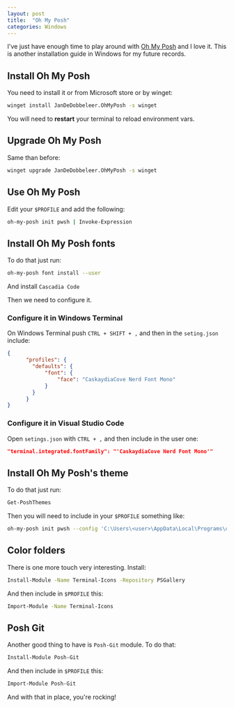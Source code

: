 ```yaml
---
layout: post
title:  "Oh My Posh"
categories: Windows
---
```


I've just have enough time to play around with [Oh My Posh](https://ohmyposh.dev/) and I love it. This is another
installation guide in Windows for my future records.

## Install Oh My Posh

You need to install it or from Microsoft store or by winget:

``` bash
winget install JanDeDobbeleer.OhMyPosh -s winget
```

You will need to **restart** your terminal to reload environment vars.

## Upgrade Oh My Posh

Same than before:

``` bash
winget upgrade JanDeDobbeleer.OhMyPosh -s winget
```

## Use Oh My Posh

Edit your `$PROFILE` and add the following:

``` bash
oh-my-posh init pwsh | Invoke-Expression
```

## Install Oh My Posh fonts

To do that just run:

``` bash
oh-my-posh font install --user
```

And install `Cascadia Code`

Then we need to configure it.

### Configure it in Windows Terminal

On Windows Terminal push `CTRL + SHIFT + ,` and then in the `seting.json` include:

``` json
{
      "profiles": {
        "defaults": {
            "font": {
                "face": "CaskaydiaCove Nerd Font Mono"
            }
        }
      }
}
```

### Configure it in Visual Studio Code

Open `setings.json` with `CTRL + ,` and then include in the user one:

``` json
"terminal.integrated.fontFamily": "'CaskaydiaCove Nerd Font Mono'"
```

## Install Oh My Posh's theme

To do that just run:

``` bash
Get-PoshThemes
```

Then you will need to include in your `$PROFILE` something like:

``` bash
oh-my-posh init pwsh --config 'C:\Users\<user>\AppData\Local\Programs\oh-my-posh\themes\montys.omp.json' | Invoke-Expression
```

## Color folders

There is one more touch very interesting. Install:

``` bash
Install-Module -Name Terminal-Icons -Repository PSGallery
```

And then include in `$PROFILE` this:

``` bash
Import-Module -Name Terminal-Icons
```

## Posh Git

Another good thing to have is `Posh-Git` module. To do that:

``` bash
Install-Module Posh-Git
```

And then include in `$PROFILE` this:

``` bash
Import-Module Posh-Git
```

And with that in place, you're rocking!
